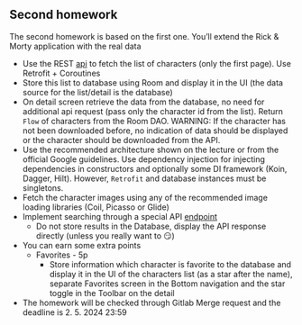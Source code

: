 ## Second homework

The second homework is based on the first one. You’ll extend the Rick & Morty application with the real data

- Use the REST [api](https://rickandmortyapi.com/documentation/#rest) to fetch the list of characters (only the first page). Use Retrofit + Coroutines
- Store this list to database using Room and display it in the UI (the data source for the list/detail is the database)
- On detail screen retrieve the data from the database, no need for additional api request (pass only the character id from the list). Return `Flow` of characters from the Room DAO. WARNING: If the character has not been downloaded before, no indication of data should be displayed or the character should be downloaded from the API.
- Use the recommended architecture shown on the lecture or from the official Google guidelines. Use dependency injection for injecting dependencies in constructors and optionally some DI framework (Koin, Dagger, Hilt). However, `Retrofit` and database instances must be singletons.
- Fetch the character images using any of the recommended image loading libraries (Coil, Picasso or Glide)
- Implement searching through a special API [endpoint](https://rickandmortyapi.com/documentation/#filter-characters)
  * Do not store results in the Database, display the API response directly (unless you really want to 😏)
- You can earn some extra points
  * Favorites - 5p
    - Store information which character is favorite to the database and display it in the UI of the characters list (as a star after the name), separate Favorites screen in the Bottom navigation and the star toggle in the Toolbar on the detail
- The homework will be checked through Gitlab Merge request and the deadline is 2. 5. 2024 23:59